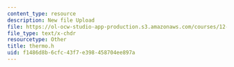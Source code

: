 ```yaml
---
content_type: resource
description: New file Upload
file: https://ol-ocw-studio-app-production.s3.amazonaws.com/courses/12-811-tropical-meteorology-spring-2011/f1486d8b6cfc43f7e398458704ee897a_thermo.h
file_type: text/x-chdr
resourcetype: Other
title: thermo.h
uid: f1486d8b-6cfc-43f7-e398-458704ee897a
---
```

